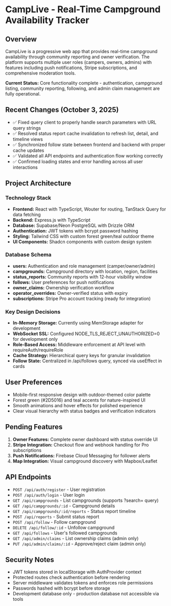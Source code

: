 # CampLive - Real-Time Campground Availability Tracker

## Overview
CampLive is a progressive web app that provides real-time campground availability through community reporting and owner verification. The platform supports multiple user roles (campers, owners, admins) with features including push notifications, Stripe subscriptions, and comprehensive moderation tools.

**Current Status:** Core functionality complete - authentication, campground listing, community reporting, following, and admin claim management are fully operational.

## Recent Changes (October 3, 2025)
- ✅ Fixed query client to properly handle search parameters with URL query strings
- ✅ Resolved status report cache invalidation to refresh list, detail, and timeline views
- ✅ Synchronized follow state between frontend and backend with proper cache updates
- ✅ Validated all API endpoints and authentication flow working correctly
- ✅ Confirmed loading states and error handling across all user interactions

## Project Architecture

### Technology Stack
- **Frontend:** React with TypeScript, Wouter for routing, TanStack Query for data fetching
- **Backend:** Express.js with TypeScript
- **Database:** Supabase/Neon PostgreSQL with Drizzle ORM
- **Authentication:** JWT tokens with bcrypt password hashing
- **Styling:** Tailwind CSS with custom forest green/teal outdoor theme
- **UI Components:** Shadcn components with custom design system

### Database Schema
- **users:** Authentication and role management (camper/owner/admin)
- **campgrounds:** Campground directory with location, region, facilities
- **status_reports:** Community reports with 12-hour visibility window
- **follows:** User preferences for push notifications
- **owner_claims:** Ownership verification workflow
- **operator_overrides:** Owner-verified status with expiry
- **subscriptions:** Stripe Pro account tracking (ready for integration)

### Key Design Decisions
- **In-Memory Storage:** Currently using MemStorage adapter for development
- **WebSocket SSL:** Configured NODE_TLS_REJECT_UNAUTHORIZED=0 for development only
- **Role-Based Access:** Middleware enforcement at API level with requireAuth/requireRole
- **Cache Strategy:** Hierarchical query keys for granular invalidation
- **Follow State:** Centralized in /api/follows query, synced via useEffect in cards

## User Preferences
- Mobile-first responsive design with outdoor-themed color palette
- Forest green (#2D5016) and teal accents for nature-inspired UI
- Smooth animations and hover effects for polished experience
- Clear visual hierarchy with status badges and verification indicators

## Pending Features
1. **Owner Features:** Complete owner dashboard with status override UI
2. **Stripe Integration:** Checkout flow and webhook handling for Pro subscriptions
3. **Push Notifications:** Firebase Cloud Messaging for follower alerts
4. **Map Integration:** Visual campground discovery with Mapbox/Leaflet

## API Endpoints
- `POST /api/auth/register` - User registration
- `POST /api/auth/login` - User login
- `GET /api/campgrounds` - List campgrounds (supports ?search= query)
- `GET /api/campgrounds/:id` - Campground details
- `GET /api/campgrounds/:id/reports` - Status report timeline
- `POST /api/reports` - Submit status report
- `POST /api/follow` - Follow campground
- `DELETE /api/follow/:id` - Unfollow campground
- `GET /api/follows` - User's followed campgrounds
- `GET /api/admin/claims` - List ownership claims (admin only)
- `PUT /api/admin/claims/:id` - Approve/reject claim (admin only)

## Security Notes
- JWT tokens stored in localStorage with AuthProvider context
- Protected routes check authentication before rendering
- Server middleware validates tokens and enforces role permissions
- Passwords hashed with bcrypt before storage
- Development database only - production database not accessible via tools
